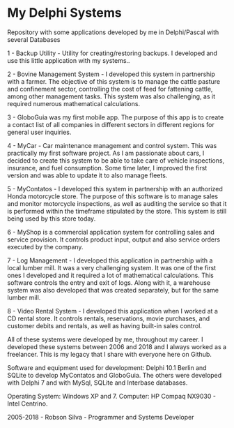 # My Delphi Systems
Repository with some applications developed by me in Delphi/Pascal with several Databases

1 - Backup Utility - Utility for creating/restoring backups. I developed and use this little application with my systems..

2 - Bovine Management System - I developed this system in partnership with a farmer. The objective of this system is to manage the cattle pasture and confinement sector, controlling the cost of feed for fattening cattle, among other management tasks. This system was also challenging, as it required numerous mathematical calculations.

3 - GloboGuia was my first mobile app. The purpose of this app is to create a contact list of all companies in different sectors in different regions for general user inquiries.

4 - MyCar - Car maintenance management and control system. This was practically my first software project. As I am passionate about cars, I decided to create this system to be able to take care of vehicle inspections, insurance, and fuel consumption. Some time later, I improved the first version and was able to update it to also manage fleets.

5 - MyContatos - I developed this system in partnership with an authorized Honda motorcycle store. The purpose of this software is to manage sales and monitor motorcycle inspections, as well as auditing the service so that it is performed within the timeframe stipulated by the store. This system is still being used by this store today.

6 - MyShop is a commercial application system for controlling sales and service provision. It controls product input, output and also service orders executed by the company.

7 - Log Management - I developed this application in partnership with a local lumber mill. It was a very challenging system. It was one of the first ones I developed and it required a lot of mathematical calculations. This software controls the entry and exit of logs. Along with it, a warehouse system was also developed that was created separately, but for the same lumber mill.

8 - Video Rental System - I developed this application when I worked at a CD rental store. It controls rentals, reservations, movie purchases, and customer debits and rentals, as well as having built-in sales control.

All of these systems were developed by me, throughout my career. I developed these systems between 2006 and 2018 and I always worked as a freelancer. This is my legacy that I share with everyone here on Github.


Software and equipment used for development: Delphi 10.1 Berlin and SQLite to develop MyContatos and GloboGuia. The others were developed with Delphi 7 and with MySql, SQLite and Interbase databases.

Operating System: Windows XP and 7.
Computer: HP Compaq NX9030 - Intel Centrino.

2005-2018 - Robson Silva - Programmer and Systems Developer
